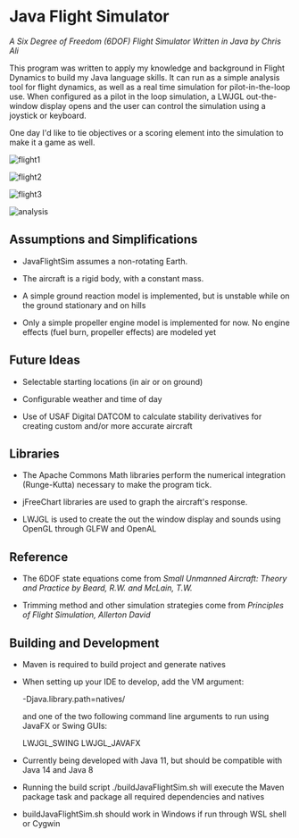 # Java Flight Simulator 
*A Six Degree of Freedom (6DOF) Flight Simulator Written in Java by Chris Ali*

This program was written to apply my knowledge and background in Flight Dynamics to build my Java language skills. It can run as a simple analysis tool for flight dynamics, as well as a real time simulation for pilot-in-the-loop use. When configured as a pilot in the loop simulation, a LWJGL out-the-window display opens and the user can control the simulation using a joystick or keyboard.

One day I'd like to tie objectives or a scoring element into the simulation to make it a game as well.

![flight1](https://user-images.githubusercontent.com/15899769/41509534-5f47bc40-7223-11e8-8ef0-eb4707c23bf7.PNG)

![flight2](https://user-images.githubusercontent.com/15899769/41509536-637cc350-7223-11e8-8c19-971704a33a87.PNG)

![flight3](https://user-images.githubusercontent.com/15899769/41509537-66a0b2b2-7223-11e8-9ce8-05e963e096f6.PNG)

![analysis](https://user-images.githubusercontent.com/15899769/41509538-6cc8fdd4-7223-11e8-8b62-106062c8bda4.PNG)

## Assumptions and Simplifications
- JavaFlightSim assumes a non-rotating Earth.
 
- The aircraft is a rigid body, with a constant mass.

- A simple ground reaction model is implemented, but is unstable while on the ground stationary and on hills 

- Only a simple propeller engine model is implemented for now. No engine effects (fuel burn, propeller effects) are modeled yet

## Future Ideas
- Selectable starting locations (in air or on ground)

- Configurable weather and time of day

- Use of USAF Digital DATCOM to calculate stability derivatives for creating custom and/or more accurate aircraft

## Libraries
- The Apache Commons Math libraries perform the numerical integration (Runge-Kutta) necessary to make the program tick.

- jFreeChart libraries are used to graph the aircraft's response.

- LWJGL is used to create the out the window display and sounds using OpenGL through GLFW and OpenAL

## Reference
- The 6DOF state equations come from *Small Unmanned Aircraft: Theory and Practice by Beard, R.W. and McLain, T.W.*

- Trimming method and other simulation strategies come from *Principles of Flight Simulation, Allerton David* 

## Building and Development
- Maven is required to build project and generate natives

- When setting up your IDE to develop, add the VM argument:

    -Djava.library.path=natives/

  and one of the two following command line arguments to run using JavaFX or Swing GUIs:

    LWJGL_SWING
    LWJGL_JAVAFX

- Currently being developed with Java 11, but should be compatible with Java 14 and Java 8 

- Running the build script ./buildJavaFlightSim.sh will execute the Maven package task and package all required dependencies and natives

- buildJavaFlightSim.sh should work in Windows if run through WSL shell or Cygwin
